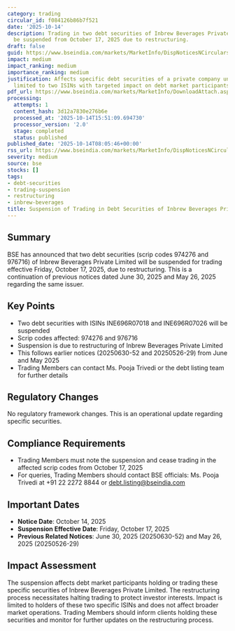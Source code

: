 ```yaml
---
category: trading
circular_id: f084126b86b7f521
date: '2025-10-14'
description: Trading in two debt securities of Inbrew Beverages Private Limited will
  be suspended from October 17, 2025 due to restructuring.
draft: false
guid: https://www.bseindia.com/markets/MarketInfo/DispNoticesNCirculars.aspx?Noticeid={DF1B9458-B671-4F33-A7D9-54C2B9FEB58D}&noticeno=20251014-9&dt=10/14/2025&icount=9&totcount=59&flag=0
impact: medium
impact_ranking: medium
importance_ranking: medium
justification: Affects specific debt securities of a private company undergoing restructuring;
  limited to two ISINs with targeted impact on debt market participants
pdf_url: https://www.bseindia.com/markets/MarketInfo/DownloadAttach.aspx?id=20251014-9&attachedId=
processing:
  attempts: 1
  content_hash: 3d12a7830e276b6e
  processed_at: '2025-10-14T15:51:09.694730'
  processor_version: '2.0'
  stage: completed
  status: published
published_date: '2025-10-14T08:05:46+00:00'
rss_url: https://www.bseindia.com/markets/MarketInfo/DispNoticesNCirculars.aspx?Noticeid={DF1B9458-B671-4F33-A7D9-54C2B9FEB58D}&noticeno=20251014-9&dt=10/14/2025&icount=9&totcount=59&flag=0
severity: medium
source: bse
stocks: []
tags:
- debt-securities
- trading-suspension
- restructuring
- inbrew-beverages
title: Suspension of Trading in Debt Securities of Inbrew Beverages Private Limited
---
```


## Summary

BSE has announced that two debt securities (scrip codes 974276 and 976716) of Inbrew Beverages Private Limited will be suspended for trading effective Friday, October 17, 2025, due to restructuring. This is a continuation of previous notices dated June 30, 2025 and May 26, 2025 regarding the same issuer.

## Key Points

- Two debt securities with ISINs INE696R07018 and INE696R07026 will be suspended
- Scrip codes affected: 974276 and 976716
- Suspension is due to restructuring of Inbrew Beverages Private Limited
- This follows earlier notices (20250630-52 and 20250526-29) from June and May 2025
- Trading Members can contact Ms. Pooja Trivedi or the debt listing team for further details

## Regulatory Changes

No regulatory framework changes. This is an operational update regarding specific securities.

## Compliance Requirements

- Trading Members must note the suspension and cease trading in the affected scrip codes from October 17, 2025
- For queries, Trading Members should contact BSE officials: Ms. Pooja Trivedi at +91 22 2272 8844 or debt.listing@bseindia.com

## Important Dates

- **Notice Date**: October 14, 2025
- **Suspension Effective Date**: Friday, October 17, 2025
- **Previous Related Notices**: June 30, 2025 (20250630-52) and May 26, 2025 (20250526-29)

## Impact Assessment

The suspension affects debt market participants holding or trading these specific securities of Inbrew Beverages Private Limited. The restructuring process necessitates halting trading to protect investor interests. Impact is limited to holders of these two specific ISINs and does not affect broader market operations. Trading Members should inform clients holding these securities and monitor for further updates on the restructuring process.